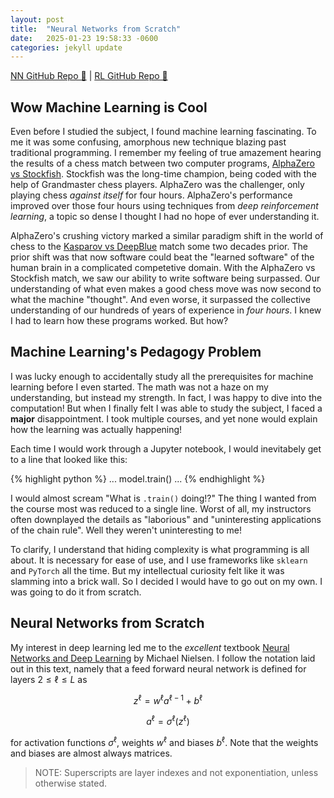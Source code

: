 ```yaml
---
layout: post
title:  "Neural Networks from Scratch"
date:   2025-01-23 19:58:33 -0600
categories: jekyll update
---
```


[NN GitHub Repo 👾](https://github.com/JackHanke/nets) | [RL GitHub Repo 👾](https://github.com/JackHanke/2048rl)

## Wow Machine Learning is Cool

Even before I studied the subject, I found machine learning fascinating. To me it was some confusing, amorphous new technique blazing past traditional programming. I remember my feeling of true amazement hearing the results of a chess match between two computer programs, [AlphaZero vs Stockfish](https://www.chess.com/news/view/updated-alphazero-crushes-stockfish-in-new-1-000-game-match). Stockfish was the long-time champion, being coded with the help of Grandmaster chess players. AlphaZero was the challenger, only playing chess *against itself* for four hours. AlphaZero's performance improved over those four hours using techniques from *deep reinforcement learning*, a topic so dense I thought I had no hope of ever understanding it. 

AlphaZero's crushing victory marked a similar paradigm shift in the world of chess to the [Kasparov vs DeepBlue](https://en.wikipedia.org/wiki/Deep_Blue_versus_Garry_Kasparov) match some two decades prior. The prior shift was that now software could beat the "learned software" of the human brain in a complicated competetive domain. With the AlphaZero vs Stockfish match, we saw our ability to write software being surpassed. Our understanding of what even makes a good chess move was now second to what the machine "thought". And even worse, it surpassed the collective understanding of our hundreds of years of experience in *four hours*. I knew I had to learn how these programs worked. But how?

## Machine Learning's Pedagogy Problem

I was lucky enough to accidentally study all the prerequisites for machine learning before I even started. The math was not a haze on my understanding, but instead my strength. In fact, I was happy to dive into the computation! But when I finally felt I was able to study the subject, I faced a **major** disappointment. I took multiple courses, and yet none would explain how the learning was actually happening!

Each time I would work through a Jupyter notebook, I would inevitabely get to a line that looked like this:

{% highlight python %}
    ...
    model.train()
    ...
{% endhighlight %}

I would almost scream "What is `.train()` doing!?" The thing I wanted from the course most was reduced to a single line. Worst of all, my instructors often downplayed the details as "laborious" and "uninteresting applications of the chain rule". Well they weren't uninteresting to me!

To clarify, I understand that hiding complexity is what programming is all about. It is necessary for ease of use, and I use frameworks like `sklearn` and `PyTorch` all the time. But my intellectual curiosity felt like it was slamming into a brick wall. So I decided I would have to go out on my own. I was going to do it from scratch.

## Neural Networks from Scratch

My interest in deep learning led me to the *excellent* textbook [Neural Networks and Deep Learning](http://neuralnetworksanddeeplearning.com/) by Michael Nielsen. I follow the notation laid out in this text, namely that a feed forward neural network is defined for layers $2 \leq \ell \leq L$ as 

$$z^{\ell} = w^{\ell}a^{\ell-1} + b^{\ell}$$

$$a^{\ell} = \sigma^{\ell}(z^{\ell})$$

for activation functions $\sigma^{\ell}$, weights $w^{\ell}$ and biases $b^{\ell}$. Note that the weights and biases are almost always matrices.

>  NOTE: Superscripts are layer indexes and not exponentiation, unless otherwise stated. 

<div align=center>
    <script type="text/tikz">
    % setup
    \newcommand{\lablnode}[3]{\node[shape=circle,draw=white,fill=white, inner sep=0pt,minimum size=2pt] (A) at ( #1 , #2 ) {#3};}
    % actual image
    \begin{tikzpicture}
        % Define the nodes (neurons)
        \node (I1) [circle, draw, minimum size=0.6cm] {};
        \node (I2) [circle, draw, below of=I1, minimum size=0.6cm] {};
        \node (I3) [circle, draw, below of=I2, minimum size=0.6cm] {};

        \node (H1) [circle, draw, right of=I1, xshift=2cm, yshift=0.5cm, minimum size=0.6cm] {};
        \node (H2) [circle, draw, below of=H1, minimum size=0.6cm] {};
        \node (H3) [circle, draw, below of=H2, minimum size=0.6cm] {};
        \node (H4) [circle, draw, below of=H3, minimum size=0.6cm] {};

        \node (O1) [circle, draw, right of=H1, xshift=2cm, yshift=-1cm, minimum size=0.6cm] {};
        \node (O2) [circle, draw, below of=O1, minimum size=0.6cm] {};

        % Connect the layers
        \foreach \i in {1,2,3} {
            \foreach \j in {1,2,3,4} {
                \draw[->] (I\i) -- (H\j);
            }
        }

        \foreach \i in {1,2,3,4} {
            \foreach \j in {1,2} {
                \draw[->] (H\i) -- (O\j);
            }
        }

        \draw[->, color=red] (H4) -- (O2);

        % weight label
        \( \lablnode{4.5}{-2.5}{$w^{3}_{2 , 4}$} \)
    \end{tikzpicture}
    </script>
</div>

Above is a replication of a diagram from Nielsen's textbook detailing how his notation describes a "ball and stick" diagram of a neural network. The red "stick" denotes the weight $w^3_{2,4}$. This is the notation I use throughout the project and this post. 

Even this textbook lists the backpropagation chapter as optional reading, but the chapter was beautifully written all the same. After reading through it in its entirety, intentionally avoiding the provided implementations, I returned to the backpropagation chapter. Nielsen defines the algorithm as follows. Define the error $\delta_j^{\ell}$ of neuron $j$ at layer $\ell$ be 

$$\delta_j^{\ell} = \frac{\partial C}{\partial z_j^\ell}$$ 

Then backpropagating the error can be conducted using the following equations

$$\begin{eqnarray*}
\delta^L & = & \nabla_a C \cdot \sigma'^{L}(z^L) \\
\delta^{\ell} & = & ((w^{\ell+1})^{T}\delta^{\ell+1}) \cdot \sigma'^{\ell}(z^{\ell}) \\
\frac{\partial C}{\partial b_j^\ell} & = & \delta_j^{\ell} \\
\frac{\partial C}{\partial w_{jk}^\ell} & = & a_k^{\ell-1}\delta_j^{\ell}
\end{eqnarray*}$$

<!-- 
$$\delta^L = \nabla_a C \cdot \sigma'^{L}(z^L)$$

$$\delta^{\ell} = ((w^{\ell+1})^{T}\delta^{\ell+1}) \cdot \sigma'^{\ell}(z^{\ell})$$

$$\frac{\partial C}{\partial b_j^\ell} = \delta_j^{\ell}$$

$$\frac{\partial C}{\partial w_{jk}^\ell} = a_k^{\ell-1}\delta_j^{\ell}$$ -->

For a while I struggled with the intuition as to why the error would be defined as a gradient. Though Nielsen describes this well, it just seemed too perfect, and consequently took a long time to "sit right" with me.

But after doing my own derivations for a small network, I felt as if I really could write a neural network from scratch. And that is what I did. After a series of stressful nights, I did complete the project. I encountered a series of difficult bugs, including after my network was running but failing to learn. The bug that took longest to find was an erroneous summation of the weight gradients in a batch, as opposed to an average. But after I weeded all these issues out, I'm happy to say I completed the project. Below is an interactive demo for MNIST using a network written and trained entirely from scratch. 

TODO demo, credit person that wrote canvas

This level of understanding not only grounded my understanding of the topic, but it also further motivated my study of deep learning. Now that I had a neural network from scratch, what else could I do?

## (Variational) AutoEncoders from Scratch

One of the first things one can do with a neural network is to create an [autoencoder](https://en.wikipedia.org/wiki/Autoencoder). An autoencoder is a neural network that is trained to predict its input, but is structured so that the network "funnels" information through a smaller space before being expanded out. This smaller space is often called the *latent space*, and the task of predicting input is often called *reconstruction*.

The portion of the network that maps the input to the latent space is called the *encoder*, and the part that maps the latent space to the prediction is the *decoder*. 

<div align=center>
    <script type="text/tikz">
    % setup
    \newcommand{\lablnode}[3]{\node[shape=circle,draw=white,fill=white, inner sep=0pt,minimum size=2pt] (A) at ( #1 , #2 ) {#3};}
    % actual image
    \begin{tikzpicture}
        % Define the nodes (neurons)
        \node (I1) [circle, draw, minimum size=0.6cm] {};
        \node (I2) [circle, draw, below of=I1, minimum size=0.6cm] {};
        \node (I3) [circle, draw, below of=I2, minimum size=0.6cm] {};
        \node (I4) [circle, draw, below of=I3, minimum size=0.6cm] {};

        \node (H1) [circle, draw, right of=I1, xshift=2cm, yshift=-1cm, minimum size=0.6cm] {};
        \node (H2) [circle, draw, below of=H1, minimum size=0.6cm] {};

        \node (O1) [circle, draw, right of=H1, xshift=2cm, yshift=1cm, minimum size=0.6cm] {};
        \node (O2) [circle, draw, below of=O1, minimum size=0.6cm] {};
        \node (O3) [circle, draw, below of=O2, minimum size=0.6cm] {};
        \node (O4) [circle, draw, below of=O3, minimum size=0.6cm] {};

        % Connect the layers
        \foreach \i in {1,2,3,4} {
            \foreach \j in {1,2} {
                \draw[->] (I\i) -- (H\j);
            }
        }

        \foreach \i in {1,2} {
            \foreach \j in {1,2,3,4} {
                \draw[->] (H\i) -- (O\j);
            }
        }

        % weight label
        \( \lablnode{1.5}{-1.5}{Encoder} \)
        \( \lablnode{3}{-3.5}{Latent Space} \)
        \( \lablnode{4.5}{-1.5}{Decoder} \)
    \end{tikzpicture}
    </script>
</div>


If we denote $x$ as the input and $x'$ as the reconstruction, an autoencoder might use the sum of squared errors loss function to train on, like so.

$$\mathcal{L} = \frac{1}{2}\sum_{i}(x_i - x_i')^2$$

Writing and training an AE after my neural network was little more than writing a wrapper around the network class to add an `encode` and `decode` method. However, even though I was able to achieve a strong reconstruction of the data, slight perturbations to the latent space led to poor reconstructions. This is because as the vanilla AE loss solely prioritizes the task of reconstruction, the latent space is often unorganized. This means that points in the latent space that aren't derived directly from data often decode into a blurry mess. 

This is bad if one wants not just to compress the data, but generate plausible samples from the original data distribution. It turns out there is a way to train a network that also prioritizes latent space organization! These networks are called [variational autoencoders](https://en.wikipedia.org/wiki/Variational_autoencoder), or VAEs for short. After I watched [this excellent YouTube](https://www.youtube.com/watch?v=qJeaCHQ1k2w&t=826s) video by Deepia, VAEs became the next network architecture I chose to implement from scratch. 

A VAE, like a vanilla AE, consist of an encoder neural net $E$ and decoder neural net $D$. However, the forward pass of the network predicts the *parameters* of a (multivariate) normal distribution, namely $\mu$ and $\log(\sigma)$. 

$$E(x) = (\mu, \log(\sigma))$$

We predict $\log(\sigma)$ instead of $\sigma$ so that the training process doesn't create $0$ deviation distributions. 

Then the input $z$ to the decoder net is a *sample* from this predicted distribution. The key idea for VAEs is not just that the encoder learns to map data to a distribution (and not a single point as AEs do), but *also* how to make this sampling process differentiable. Sampling from this distribution is done using the [reparapetrization trick](https://en.wikipedia.org/wiki/Reparameterization_trick), which for our case is just writing $z$ as follows

$$z = \mu + \epsilon \exp(\log \sigma),$$

where $\epsilon$ is a sample from the (multivariate) standard normal. 

As for the training of such a network, the loss function for VAEs has two components. We have the usual reconstruction loss, written $$\mathcal{L}_{rec}$$ , and the *regularization loss*, written $\mathcal{L}_{reg}$. The regularization loss is a mathematical expression for how far away the distribution created by the encoder, called $P$ differs from some given distribution, called $Q$. VAEs choose this $Q$ to be the (multivariate) standard normal distribution. This means that as we train the learning process also prioritizes moving our encoded data into the more "organized" normal distribution. 

More specifically, the regularization loss is the [Kullback-Leibler divergence](https://en.wikipedia.org/wiki/Kullback%E2%80%93Leibler_divergence) between the created normal distribution to the standard normal. KL divergence is usually complicated to compute, but the divergence between two Gaussians can be symbollically written. This gives the full loss function for VAEs as 

$$\mathcal{L} = \mathcal{L}_{rec} + \mathcal{L}_{reg} = \frac{1}{2}\sum_{i}(x_i - x_i')^2 - \frac{1}{2}\sum_{i}(1+2\log(\sigma_i)-\mu_i^2-\sigma_i^2).$$

Because I have yet to implement an automatic differentiation engine, and I couldn't find anything on the internet, I had to compute the gradients for a VAE by h4eand. I first rewrote the regularization portion of the loss to match the output of $E$, namely

$$\mathcal{L}_{reg} = \frac{1}{2}\exp(2\log\sigma) + \frac{1}{2}\mu^2 - \log\sigma - \frac{1}{2}.$$

Then we can compute the gradient $\frac{\partial \mathcal{L}}{\partial z}$ efficiently after a forward pass of the full network with the following equations.

$$\begin{eqnarray*}
\frac{\partial \mathcal{L}_{rec}}{\partial \log{\sigma}} & = & \frac{\partial \mathcal{L}_{rec}}{\partial z}\frac{\partial z}{\partial \log{\sigma}} = \frac{\partial \mathcal{L}_{rec}}{\partial z} \epsilon \exp(\log\sigma) \\
\frac{\partial \mathcal{L}_{rec}}{\partial \log{\sigma}} & = & \frac{\partial \mathcal{L}_{rec}}{\partial z}\frac{\partial z}{\partial \log{\sigma}} = \frac{\partial \mathcal{L}_{rec}}{\partial z} \epsilon \exp(\log\sigma) \\
\frac{\partial \mathcal{L}_{reg}}{\partial \mu} & = & \mu \\
\frac{\partial \mathcal{L}_{reg}}{\partial \log{\sigma}} & = & \exp(2\log \sigma) - \vec{1}
\end{eqnarray*}$$

I also had to come up with a clever way to write a VAE given how I chose to implement the neural network class from the previous project, where I had to write a second loss function that only referenced $\cal{L}_{reg}$ in the middle of the network. However, the learning turned out to be extremely slow, and bottomed out on an overall bad performance (predicting the average $x$ instead of returning a similar image to $x$). I determined that this was because I was only using the vanilla stochastic gradient descent. SGD was not performing well because the gradient was "doubly-stochastic", in the sense that randomness in the gradient vector was introduced both from the minibatching (as usual) and from the inserted noise $\epsilon$. This lead to noisy learning. 

To fix this I read through the famous [Adam Optimizer paper](https://arxiv.org/abs/1412.6980), which is a nearly ubiquitous optimizer in modern ML work. After implementing this I saw a staggering improvement in learning (~10x decrease in the scale of the loss compared to using SGD), showing me the clear power of momentum-based optimization. 

After training, I wanted to produce an animation comparing AEs and VAEs when extrapolating in the latent space. This animation shows the decoded transitions between a latent representation for a `2` and a `7`.

{:refdef: style="text-align: center;"}
![]({{ site.baseimg }}/assets/extrap-anim.gif)
{: refdef}

Notice that as the AE only prioritizes reconstruction the image is much sharper than that of the VAE. However, the VAE's transition between the two is smoother, and more often looks like some type of digit in the transition. 

As VAEs served as the beginning of the generative AI boom, I set my sights next on diffusion models, the current state of the art for image generation. 

## Diffusion from Scratch

Diffusion models, popularized in the famous paper [Denoising Diffusion Probabilistic Models](https://arxiv.org/abs/2006.11239), are the current state of the art for image generation. 

Implementing one from scratch proved difficult, especially for the limited tools I had at my disposal (that I had implemented from scratch). I had to make a proper diffusion model with no convolution layers (or skip connectios for UNET-like architectures) and no GPU-enabled training because I have not learned CuPy yet. In hindsight, I went into this project underprepared, but I was still able to walk away with something cool to show.

I chose to train my network on the [EMNIST](https://www.nist.gov/itl/products-and-services/emnist-dataset) dataset (as opposed to the MNIST dataset) for more striking final generation. I initially tried to train a diffusion model with the base neural network class I had written before on the raw pixels. This proved to be unfeasible. I'm not sure why the performance using a base neural network was so poor. It's likely that when I sit down to write convolutional layers from scratch, that I will be able to get better performance conducting diffusion on raw pixels. 

At the time, however, I decided that my best option was to use my previously implemented VAE to reduce the dimensionality of the input, and then conduct diffusion on the latent representation. This means that I technichally implemented a LDDPM as opposed to a vanilla DDPM model. This allowed for much better conditional image generation to be learned just on my CPU. I also wrote some code to structure the generations into short sentences, shown below.

{:refdef: style="text-align: center;"}
![]({{ site.baseimg }}/assets/imagegen.gif)
{: refdef}

As you can see, the blurring artifacts from the VAE decoder are present in the final animation, and some of the generation lacks variety (such as the letter 'I'). Regardless, the noising and sampling process was a fun thing to learn, and I was very proud of the final result. I had a lot of fun sending messages to my friends with the final trained network. 

With my neural architectures completed for now, I wanted to focus on the third type of learning -- the algorithms that originally got me into ML -- reinforcement learning. 

## Reinforcement Learning from Scratch

As RL was the subject I had been thinking about the longest, it was the subject I had the best idea for a project with. I had been playing [2048](https://www.2048.org/) since it was released, and I always knew it was a perfect choice for a beginner reinforcement learning project. It has a large state space, small action space, non-trivial strategies, and a clearly defined reward function. The game is also [entirely open source](https://github.com/gabrielecirulli/2048), which was a real bonus.

I decided I would make the bot after I completed the [Sutton and Barto](http://www.incompleteideas.net/book/the-book.html) textbook. It was an intense summer read, and by the time I completed it I was itching to get started. The first challenge the project posed was the game itself. I initially used a pre-built Python implementation called [Macht](https://github.com/rolfmorel/macht), but later chose to implement the game from scratch to speed up training as much as possible. 

As for the learning algorithm, I initially wanted to do policy optimization, as opposed to TD or Q learning. I really liked the idea of having a single neural network that just takes in a board state and plays a good move. However, the performance was really poor (I learned later that the reason training went poorly was that I didn't implement a replay buffer of past games, and was just training the network on a single board, reward pair. This was so noisy that the network failed to learn anything). I abandoned the technique quickly, and the (self-imposed) setback led me to see if other people had written 2048 RL bots.

I was surprised to find that not only have people written 2048 RL bots, but there is serious academic research on the subject. I looked at a series of papers, the most important being [Temporal Difference Learning of N-Tuple Networks for the Game 2048](https://www.cs.put.poznan.pl/wjaskowski/pub/papers/Szubert2014_2048.pdf) by Szubert and colleagues. They showed that TD learning with a [RAMnet](https://en.wikipedia.org/wiki/RAMnets) approximator worked well, and so I chose to pursue this. 

There was a gruelling episode of debugging this implementation. Like the many other RL-from-scratch projects I had read about, the "code runs but learning fails" part of the ML development pipeline was arduous. 

It is hard to describe the feeling of elation of finally seeing my algorithm learning to play one of my favorite games. After training for ~10,000 games, the agent achieves the 2048 tile 49.1% of the time, and achieves the 4196 tile 1.5% of the time.

Now that the bot was trained, the final step was hooking up the history of the game to play on the real game's visualizer. I cloned the original repo and changed the internal Javascript to play a JSON history to make the final animation. I decided to showcase one of my agent's best games, shown below.

{:refdef: style="text-align: center;"}
![]({{ site.baseimg }}/assets/2048viz.gif)
{: refdef}

This was one of my favorite animations to create, and I still enjoy watching it to this day.

## Future Work

Before I complete my graduate studies, I really hope to implement both a [CNN](https://www.nature.com/articles/nature14539) and a [Transformer](https://arxiv.org/abs/1706.03762) from scratch. This would complete from-scratch implementations for what I would call the *main suite* of machine learning models. I look forward to writing future posts about these projects!

Thanks for reading!